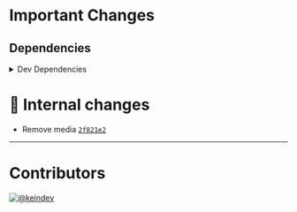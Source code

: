 # Important Changes

## Dependencies

<details>
<summary>Dev Dependencies</summary>

- Changed **[@tagproject/docs-shared-config](https://www.npmjs.com/package/@tagproject/docs-shared-config)** from `^1.1.1` to `^1.1.2`
- Changed **[@tagproject/ts-package-shared-config](https://www.npmjs.com/package/@tagproject/ts-package-shared-config)** from `^10.0.1` to `^10.0.2`
- Changed **[@tagproject/vscode-shared-config](https://www.npmjs.com/package/@tagproject/vscode-shared-config)** from `^2.0.4` to `^2.0.5`
- Changed **[@typescript-eslint/eslint-plugin](https://www.npmjs.com/package/@typescript-eslint/eslint-plugin)** from `^5.43.0` to `^5.44.0`
- Changed **[@typescript-eslint/parser](https://www.npmjs.com/package/@typescript-eslint/parser)** from `^5.43.0` to `^5.44.0`
- Changed **[changelog-guru](https://www.npmjs.com/package/changelog-guru)** from `^4.0.6` to `^4.0.8`

</details>

# :memo: Internal changes

- Remove media [`2f821e2`](https://github.com/keindev/ghinfo/commit/2f821e2628d141769f26476f91f2b8c319dc7c12)

---

# Contributors

[![@keindev](https://avatars.githubusercontent.com/u/4527292?v=4&s=40)](https://github.com/keindev)
